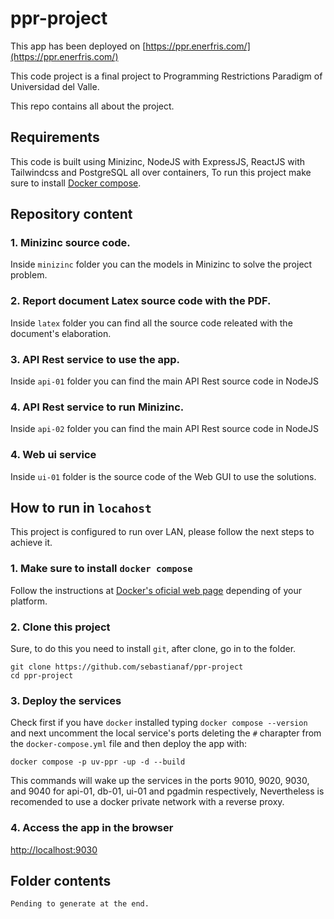 # ppr-project
This app has been deployed on [https://ppr.enerfris.com/](https://ppr.enerfris.com/)

This code project is a final project to Programming Restrictions Paradigm of Universidad del Valle.

This repo contains all about the project.

## Requirements
This code is built using Minizinc, NodeJS with ExpressJS, ReactJS with Tailwindcss and PostgreSQL all over containers, To run this project make sure to install [Docker compose](https://docs.docker.com/).

## Repository content

### 1. Minizinc source code.
Inside `minizinc` folder you can the models in Minizinc to solve the project problem.

### 2. Report document Latex source code with the PDF.
Inside `latex` folder you can find all the source code releated with the document's elaboration.

### 3. API Rest service to use the app.
Inside `api-01` folder you can find the main API Rest source code in NodeJS

### 4. API Rest service to run Minizinc.
Inside `api-02` folder you can find the main API Rest source code in NodeJS

### 4. Web ui service
Inside `ui-01` folder is the source code of the Web GUI to use the solutions.

## How to run in `locahost`
This project is configured to run over LAN, please follow the next steps to achieve it.

### 1. Make sure to install `docker compose`
Follow the instructions at [Docker's oficial web page](https://docs.docker.com/) depending of your platform.

### 2. Clone this project
Sure, to do this you need to install `git`, after clone, go in to the folder.
```
git clone https://github.com/sebastianaf/ppr-project
cd ppr-project
```

### 3. Deploy the services
Check first if you have `docker` installed typing `docker compose --version` and next uncomment the local service's ports deleting the `#` charapter from the `docker-compose.yml` file and then deploy the app with:
```
docker compose -p uv-ppr -up -d --build
```
This commands will wake up the services in the ports 9010, 9020, 9030, and 9040 for api-01, db-01, ui-01 and pgadmin respectively, Nevertheless is recomended to use a docker private network with a reverse proxy.

### 4. Access the app in the browser

[http://localhost:9030](http://localhost:9030)


## Folder contents
```
Pending to generate at the end.
```





